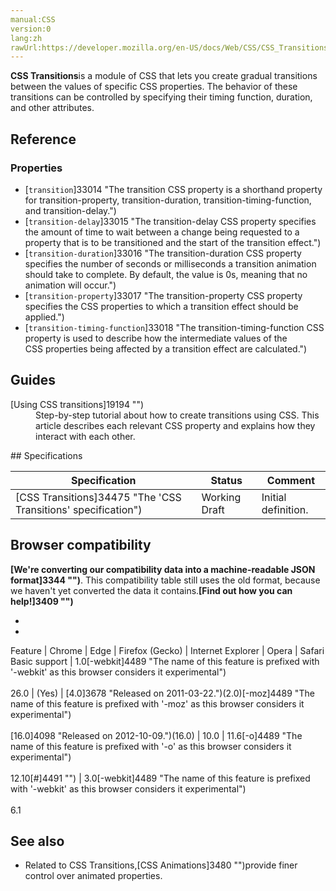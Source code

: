 ```yaml
---
manual:CSS
version:0
lang:zh
rawUrl:https://developer.mozilla.org/en-US/docs/Web/CSS/CSS_Transitions
---
```






**CSS Transitions**is a module of CSS that lets you create gradual transitions between the values of specific CSS properties. The behavior of these transitions can be controlled by specifying their timing function, duration, and other attributes.


## Reference<a name="Reference"></a>

### Properties<a name="Properties"></a>

* [`transition`]33014 "The transition CSS property is a shorthand property for transition-property, transition-duration, transition-timing-function, and transition-delay.")
* [`transition-delay`]33015 "The transition-delay CSS property specifies the amount of time to wait between a change being requested to a property that is to be transitioned and the start of the transition effect.")
* [`transition-duration`]33016 "The transition-duration CSS property specifies the number of seconds or milliseconds a transition animation should take to complete. By default, the value is 0s, meaning that no animation will occur.")
* [`transition-property`]33017 "The transition-property CSS property specifies the CSS properties to which a transition effect should be applied.")
* [`transition-timing-function`]33018 "The transition-timing-function CSS property is used to describe how the intermediate values of the CSS properties being affected by a transition effect are calculated.")


## Guides<a name="Guides"></a>
<dl><dt id=''>[Using CSS transitions]19194 "")</dt><dd>Step-by-step tutorial about how to create transitions using CSS. This article describes each relevant CSS property and explains how they interact with each other.</dd></dl>
## Specifications<a name="Specifications"></a>

Specification | Status | Comment 
 ---  |  ---  |  ---  | 
[CSS Transitions]34475 "The 'CSS Transitions' specification") | Working Draft | Initial definition. 


## Browser compatibility<a name="Browser_compatibility"></a>


**[We&#39;re converting our compatibility data into a machine-readable JSON format]3344 "")**. This compatibility table still uses the old format, because we haven&#39;t yet converted the data it contains.**[Find out how you can help!]3409 "")**


* 
* 

Feature | Chrome | Edge | Firefox (Gecko) | Internet Explorer | Opera | Safari 
Basic support | 1.0[-webkit]4489 "The name of this feature is prefixed with '-webkit' as this browser considers it experimental")<br></br>26.0 | (Yes) | [4.0]3678 "Released on 2011-03-22.")(2.0)[-moz]4489 "The name of this feature is prefixed with '-moz' as this browser considers it experimental")<br></br>[16.0]4098 "Released on 2012-10-09.")(16.0) | 10.0 | 11.6[-o]4489 "The name of this feature is prefixed with '-o' as this browser considers it experimental")<br></br>12.10[#]4491 "") | 3.0[-webkit]4489 "The name of this feature is prefixed with '-webkit' as this browser considers it experimental")<br></br>6.1 




## See also<a name="See_also"></a>

* Related to CSS Transitions,[CSS Animations]3480 "")provide finer control over animated properties.



